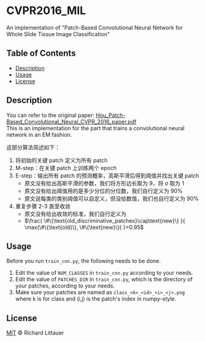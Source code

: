# CVPR2016_MIL
An implementation of "Patch-Based Convolutional Neural Network for Whole Slide Tissue Image Classification"

## Table of Contents

- [Description](#description)
- [Usage](#usage)
- [License](#license)

## Description
You can refer to the original paper: [Hou_Patch-Based_Convolutional_Neural_CVPR_2016_paper.pdf](https://openaccess.thecvf.com/content_cvpr_2016/papers/Hou_Patch-Based_Convolutional_Neural_CVPR_2016_paper.pdf)  
This is an implementation for the part that trains a convolutional neural network in an EM fashion.

这部分算法简述如下：  
1. 将初始的关键 patch 定义为所有 patch
2. M-step：在关键 patch 上训练两个 epoch
3. E-step：输出所有 patch 的预测概率，高斯平滑后得到阈值并找出关键 patch
    - 原文没有给出高斯平滑的参数，我们将方形边长取为 9，将 $\sigma$ 取为 1
    - 原文没有给出阈值用的是多少分位的分位数，我们自行定义为 90%
    - 原文说每类的类别阈值可以自定义，但没给数值，我们也自行定义为 90%
4. 重复步骤 2-3 直至收敛
    - 原文没有给出收敛的标准，我们自行定义为
    - $\frac{
\#\{\text{old_discriminative_patches}\cap\text{new}\}
}{
\max⁡(\#\{\text{old}\}, \#\{\text{new}\})
}>0.95$

## Usage
Before you run `train_cnn.py`, the following needs to be done.
1. Edit the value of `NUM_CLASSES` in `train_cnn.py` according to your needs.
2. Edit the value of `PATCHES_DIR` in `train_cnn.py`, which is the directory of your patches, according to your needs.
3. Make sure your patches are named as `class_<k>_<id>_<i>_<j>.png` where k is for class and (i,j) is the patch's index in numpy-style.

## License

[MIT](LICENSE) © Richard Littauer
